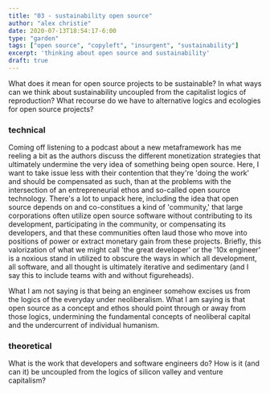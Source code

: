 ```yaml
---
title: "03 - sustainability open source"
author: "alex christie"
date: 2020-07-13T18:54:17-6:00
type: "garden"
tags: ["open source", "copyleft", "insurgent", "sustainability"]
excerpt: 'thinking about open source and sustainability'
draft: true
---
```


What does it mean for open source projects to be sustainable? In what ways can we think about sustainability uncoupled from the capitalist logics of reproduction? What recourse do we have to alternative logics and ecologies for open source projects?

### technical

Coming off listening to a podcast about a new metaframework has me reeling a bit as the authors discuss the different monetization strategies that ultimately undermine the very idea of something being open source. Here, I want to take issue less with their contention that they're 'doing the work' and should be compensated as such, than at the problems with the intersection of an entrepreneurial ethos and so-called open source technology. There's a lot to unpack here, including the idea that open source depends on and co-constitues a kind of 'community,' that large corporations often utilize open source software without contributing to its development, participating in the community, or compensating its developers, and that these communities often laud those who move into positions of power or extract monetary gain from these projects. Briefly, this valorization of what we might call 'the great developer' or the '10x engineer' is a noxious stand in utilized to obscure the ways in which all development, all software, and all thought is ultimately iterative and sedimentary (and I say this to include teams with and without figureheads).

What I am not saying is that being an engineer somehow excises us from the logics of the everyday under neoliberalism. What I am saying is that open source as a concept and ethos should point through or away from those logics, undermining the fundamental concepts of neoliberal capital and the undercurrent of individual humanism.


### theoretical

What is the work that developers and software engineers do? How is it (and can it) be uncoupled from the logics of silicon valley and venture capitalism?